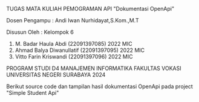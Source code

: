 TUGAS MATA KULIAH PEMOGRAMAN API "Dokumentasi OpenApi"

Dosen Pengampu : Andi Iwan Nurhidayat,S.Kom.,M.T

Disusun Oleh : Kelompok 6
1.	M. Badar Haula Abdi (22091397085) 2022 MIC
2.	Ahmad Balya Diwanullatif (22091397095) 2022 MIC
3.	Vitto Farin Kriswandi (22091397096) 2022 MIC

PROGRAM STUDI D4 MANAJEMEN INFORMATIKA
FAKULTAS VOKASI
UNIVERSITAS NEGERI SURABAYA
2024

Berikut source code dan tampilan hasil dokumentasi OpenApi pada project "Simple Student Api"
